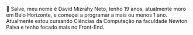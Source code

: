  👋 Salve, meu nome é David Mizrahy Neto, tenho 19 anos, atualmente moro em Belo Horizonte, e começei a programar a mais ou menos 1 ano. Atualmente estou cursando Ciências da Computação na faculdade Newton Paiva e tenho focado mais no Front-End.


<!---
DavidMzNeto/DavidMzNeto is a ✨ special ✨ repository because its `README.md` (this file) appears on your GitHub profile.
You can click the Preview link to take a look at your changes.
--->
